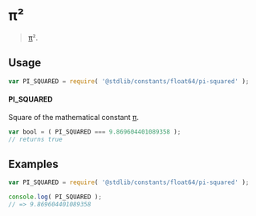 <!--

@license Apache-2.0

Copyright (c) 2018 The Stdlib Authors.

Licensed under the Apache License, Version 2.0 (the "License");
you may not use this file except in compliance with the License.
You may obtain a copy of the License at

   http://www.apache.org/licenses/LICENSE-2.0

Unless required by applicable law or agreed to in writing, software
distributed under the License is distributed on an "AS IS" BASIS,
WITHOUT WARRANTIES OR CONDITIONS OF ANY KIND, either express or implied.
See the License for the specific language governing permissions and
limitations under the License.

-->

# π²

> [π][@stdlib/constants/float64/pi]².

<section class="usage">

## Usage

```javascript
var PI_SQUARED = require( '@stdlib/constants/float64/pi-squared' );
```

#### PI_SQUARED

Square of the mathematical constant [π][@stdlib/constants/float64/pi].

```javascript
var bool = ( PI_SQUARED === 9.869604401089358 );
// returns true
```

</section>

<!-- /.usage -->

<section class="examples">

## Examples

<!-- TODO: better example -->

<!-- eslint no-undef: "error" -->

```javascript
var PI_SQUARED = require( '@stdlib/constants/float64/pi-squared' );

console.log( PI_SQUARED );
// => 9.869604401089358
```

</section>

<!-- /.examples -->

<section class="links">

[@stdlib/constants/float64/pi]: https://github.com/stdlib-js/constants/tree/main/float64/pi

</section>

<!-- /.links -->
